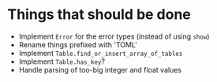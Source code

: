 # Things that should be done
- Implement `Error` for the error types (instead of using `show`)
- Rename things prefixed with 'TOML'
- Implement `Table.find_or_insert_array_of_tables`
- Implement `Table.has_key`?
- Handle parsing of too-big integer and float values